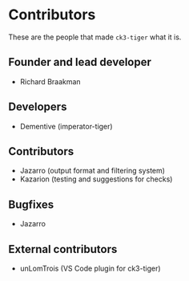 # Contributors
These are the people that made `ck3-tiger` what it is.

## Founder and lead developer
* Richard Braakman

## Developers
* Dementive (imperator-tiger)

## Contributors
* Jazarro (output format and filtering system)
* Kazarion (testing and suggestions for checks)

## Bugfixes
* Jazarro

## External contributors
* unLomTrois (VS Code plugin for ck3-tiger)
